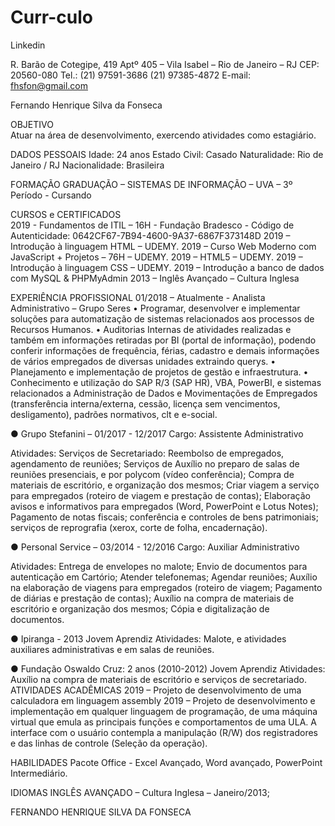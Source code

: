 # Curr-culo

Linkedin
                                                                                                   
 R. Barão de Cotegipe, 419 Aptº 405 – Vila Isabel – Rio de Janeiro – RJ
CEP: 20560-080
 Tel.: (21) 97591-3686
(21) 97385-4872
E-mail: fhsfon@gmail.com

Fernando Henrique Silva da Fonseca	

OBJETIVO	
Atuar na área de desenvolvimento, exercendo atividades como estagiário.


DADOS PESSOAIS	Idade: 24 anos
Estado Civil: Casado
Naturalidade: Rio de Janeiro / RJ
Nacionalidade: Brasileira


FORMAÇÃO	GRADUAÇÃO – SISTEMAS DE INFORMAÇÃO – UVA – 3º Período - Cursando



CURSOS e CERTIFICADOS	
2019 - Fundamentos de ITIL – 16H - Fundação Bradesco - Código de Autenticidade: 0642CF67-7B94-4600-9A37-6867F373148D
2019 – Introdução à linguagem HTML – UDEMY.
2019 – Curso Web Moderno com JavaScript + Projetos – 76H – UDEMY.
2019 – HTML5 – UDEMY.
2019 – Introdução à linguagem CSS – UDEMY.
2019 – Introdução a banco de dados com MySQL & PHPMyAdmin
2013 – Inglês Avançado – Cultura Inglesa


                                 
EXPERIÊNCIA PROFISSIONAL	01/2018 – Atualmente -  Analista Administrativo – Grupo Seres
•	Programar, desenvolver e implementar soluções para automatização de sistemas relacionados aos processos de Recursos Humanos.
•	 Auditorias Internas de atividades realizadas e também em informações retiradas por BI (portal de informação), podendo conferir informações de frequência, férias, cadastro e demais informações de vários empregados de diversas unidades extraindo querys.
•	 Planejamento e implementação de projetos de gestão e infraestrutura.
•	Conhecimento e utilização do SAP R/3 (SAP HR), VBA, PowerBI, e sistemas relacionados a Administração de Dados e Movimentações de Empregados (transferência interna/externa, cessão, licença sem vencimentos, desligamento), padrões normativos, clt e e-social.

●	Grupo Stefanini – 01/2017 - 12/2017
Cargo: Assistente Administrativo

Atividades: Serviços de Secretariado: Reembolso de empregados, agendamento de reuniões; Serviços de Auxílio no preparo de salas de reuniões presenciais, e por polycom (vídeo conferência); Compra de materiais de escritório, e organização dos mesmos; Criar viagem a serviço para empregados (roteiro de viagem e prestação de contas); Elaboração avisos e informativos para empregados (Word, PowerPoint e Lotus Notes); Pagamento de notas fiscais; conferência e controles de bens patrimoniais; serviços de reprografia (xerox, corte de folha, encadernação).

●	Personal Service – 03/2014 - 12/2016
Cargo: Auxiliar Administrativo

Atividades: Entrega de envelopes no malote; Envio de documentos para autenticação em Cartório; Atender telefonemas; Agendar reuniões; Auxílio na elaboração de viagens para empregados (roteiro de viagem; Pagamento de diárias e prestação de contas); Auxílio na compra de materiais de escritório e organização dos mesmos; Cópia e digitalização de documentos.

●	Ipiranga - 2013
Jovem Aprendiz
Atividades: Malote, e atividades auxiliares administrativas e em salas de reuniões. 

●	Fundação Oswaldo Cruz: 2 anos (2010-2012)
Jovem Aprendiz
Atividades: Auxílio na compra de materiais de escritório e serviços de secretariado. 
ATIVIDADES
ACADÊMICAS
	2019 – Projeto de desenvolvimento de uma calculadora em linguagem assembly
2019 – Projeto de desenvolvimento e implementação em qualquer linguagem de programação, de uma máquina virtual que emula as principais funções e comportamentos de uma ULA. A interface com o
usuário contempla a manipulação (R/W) dos registradores e das linhas de controle
(Seleção da operação).
 
HABILIDADES	Pacote Office - Excel Avançado, Word avançado, PowerPoint Intermediário.

 
                                 
IDIOMAS	INGLÊS  AVANÇADO – Cultura Inglesa – Janeiro/2013;


FERNANDO HENRIQUE SILVA DA FONSECA


